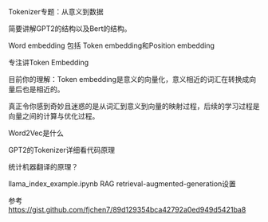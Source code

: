 Tokenizer专题：从意义到数据


简要讲解GPT2的结构以及Bert的结构。

Word embedding 包括 Token embedding和Position embedding

专注讲Token Embedding

目前你的理解：Token embedding是意义的向量化，意义相近的词汇在转换成向量后也是相近的。

真正令你感到奇妙且迷惑的是从词汇到意义到向量的映射过程，后续的学习过程是向量之间的计算与优化过程。

Word2Vec是什么

GPT2的Tokenizer详细看代码原理

统计机器翻译的原理？




llama_index_example.ipynb
RAG retrieval-augmented-generation设置

参考 
https://gist.github.com/fjchen7/89d129354bca42792a0ed949d5421ba8




